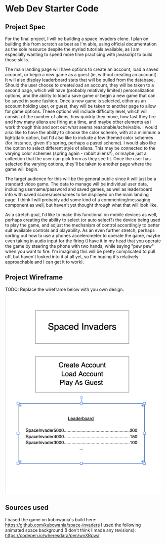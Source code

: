 # Web Dev Starter Code

## Project Spec

For the final project, I will be building a space invaders clone. I plan on building this from scratch as best as I'm able, using official documentation as the sole resource despite the myriad tutorials available, as I am especially wanting to spend more time practicing with javascript to build those skills.  

The main landing page will have options to create an account, load a saved account, or begin a new game as a guest (ie, without creating an account).  It will also display leaderboard stats that will be pulled from the database.  Should the user choose to create/load an account, they will be taken to a second page, which will have (probably relatively limited) personalization options, and the ability to load a save game or begin a new game that can be saved in some fashion.  Once a new game is selected, either as an account holding user, or guest, they will be taken to another page to allow for game options.  These options will include difficulty level, which will consist of the number of aliens, how quickly they move, how fast they fire and how many aliens are firing at a time, and maybe other elements as i work through this and sort out what seems reasonable/acheivable.  I would also like to have the ability to choose the color scheme, with at a minimum a light/dark option, but I'd also like to include a few themed color schemes (for instance, given it's spring, perhaps a pastel scheme).  I would also like the option to select different style of aliens.  This may be connected to the varying color schemes (spring again - rabbit aliens?), or maybe just a collection that the user can pick from as they see fit.  Once the user has selected the varying options, they'll be taken to another page where the game will begin. 

The target audience for this will be the general public since it will just be a standard video game. The data to manage will be individual user data, including username/password and saved games, as well as leaderboard info with saved scores/usernames to be displayed on the main landing page. I think I will probably add some kind of a commenting/messaging component as well, but haven't yet thought through what that will look like.  

As a stretch goal, I'd like to make this functional on mobile devices as well, perhaps creating the ability to select (or auto select?) the device being used to play the game, and adjust the mechanism of control accordingly to better suit available controls and playability.  As an even further stretch, perhaps sorting out how to use a phones accelerometer to operate the game, maybe even taking in audio input for the firing (I have it in my head that you operate the game by steering the phone with two hands, while saying "pew pew" when you want to fire. I'm imagining this will be pretty complicated to pull off, but haven't looked into it at all yet, so I'm hoping it's relatively approachable and I can get it to work).

## Project Wireframe

TODO: Replace the wireframe below with you own design.

![wireframe](landing-page.png)



## Sources used

I based the game on kubowania's build here: https://github.com/kubowania/space-invaders
I used the following animated space background (I don't think I made any revisions): https://codepen.io/wheresdara/pen/wvXBpwa
